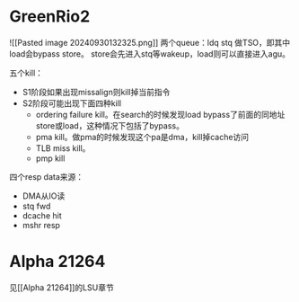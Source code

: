 # GreenRio2
![[Pasted image 20240930132325.png]]
两个queue：ldq stq
做TSO，即其中load会bypass store。
store会先进入stq等wakeup，load则可以直接进入agu。

五个kill：
- S1阶段如果出现missalign则kill掉当前指令
- S2阶段可能出现下面四种kill
	- ordering failure kill。在search的时候发现load bypass了前面的同地址store或load，这种情况下包括了bypass。
	- pma kill。做pma的时候发现这个pa是dma，kill掉cache访问
	- TLB miss kill。
	- pmp kill

四个resp data来源：
- DMA从IO读
- stq fwd
- dcache hit
- mshr resp

# Alpha 21264
见[[Alpha 21264]]的LSU章节
